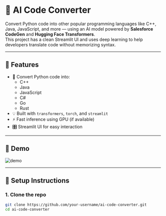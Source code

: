 # 🤖 AI Code Converter

Convert Python code into other popular programming languages like C++, Java, JavaScript, and more — using an AI model powered by **Salesforce CodeGen** and **Hugging Face Transformers**.  
This project has a clean Streamlit UI and uses deep learning to help developers translate code without memorizing syntax.

---

## 🌟 Features

- 🔄 Convert Python code into:
  - C++
  - Java
  - JavaScript
  - C#
  - Go
  - Rust
- 💡 Built with `transformers`, `torch`, and `streamlit`
- ⚡ Fast inference using GPU (if available)
- 🎛️ Streamlit UI for easy interaction

---

## 🚀 Demo

![demo](screenshot.png)

---

## 🔧 Setup Instructions

### 1. Clone the repo
```bash
git clone https://github.com/your-username/ai-code-converter.git
cd ai-code-converter
